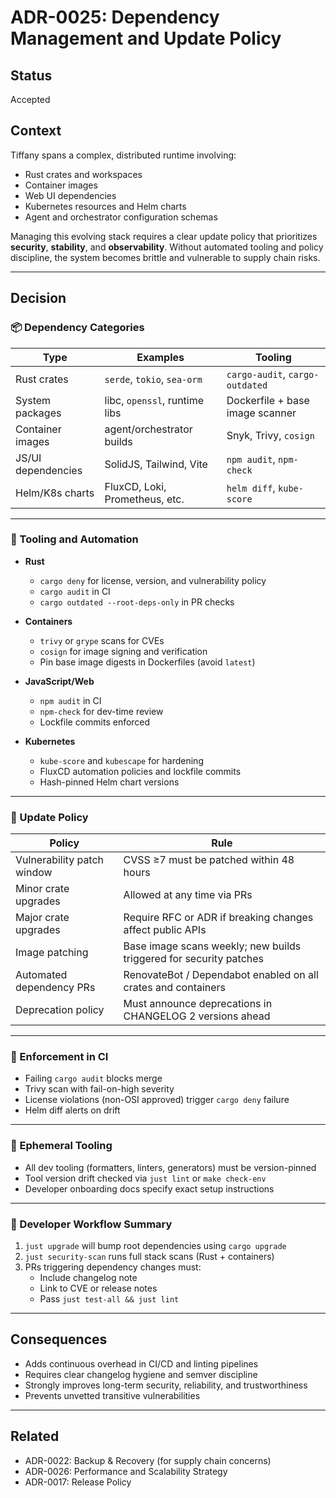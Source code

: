 # ADR-0025: Dependency Management and Update Policy

## Status
Accepted

## Context
Tiffany spans a complex, distributed runtime involving:

- Rust crates and workspaces
- Container images
- Web UI dependencies
- Kubernetes resources and Helm charts
- Agent and orchestrator configuration schemas

Managing this evolving stack requires a clear update policy that prioritizes **security**, **stability**, and **observability**. Without automated tooling and policy discipline, the system becomes brittle and vulnerable to supply chain risks.

---

## Decision

### 📦 Dependency Categories

| Type              | Examples                          | Tooling                          |
|-------------------|-----------------------------------|----------------------------------|
| Rust crates       | `serde`, `tokio`, `sea-orm`       | `cargo-audit`, `cargo-outdated` |
| System packages   | libc, `openssl`, runtime libs     | Dockerfile + base image scanner |
| Container images  | agent/orchestrator builds         | Snyk, Trivy, `cosign`            |
| JS/UI dependencies| SolidJS, Tailwind, Vite           | `npm audit`, `npm-check`        |
| Helm/K8s charts   | FluxCD, Loki, Prometheus, etc.    | `helm diff`, `kube-score`       |

---

### 🧰 Tooling and Automation

- **Rust**
  - `cargo deny` for license, version, and vulnerability policy
  - `cargo audit` in CI
  - `cargo outdated --root-deps-only` in PR checks

- **Containers**
  - `trivy` or `grype` scans for CVEs
  - `cosign` for image signing and verification
  - Pin base image digests in Dockerfiles (avoid `latest`)

- **JavaScript/Web**
  - `npm audit` in CI
  - `npm-check` for dev-time review
  - Lockfile commits enforced

- **Kubernetes**
  - `kube-score` and `kubescape` for hardening
  - FluxCD automation policies and lockfile commits
  - Hash-pinned Helm chart versions

---

### 🧱 Update Policy

| Policy                             | Rule                                                                           |
|------------------------------------|--------------------------------------------------------------------------------|
| Vulnerability patch window        | CVSS ≥7 must be patched within 48 hours                                       |
| Minor crate upgrades              | Allowed at any time via PRs                                                   |
| Major crate upgrades              | Require RFC or ADR if breaking changes affect public APIs                     |
| Image patching                    | Base image scans weekly; new builds triggered for security patches            |
| Automated dependency PRs          | RenovateBot / Dependabot enabled on all crates and containers                 |
| Deprecation policy                | Must announce deprecations in CHANGELOG 2 versions ahead                      |

---

### 🚨 Enforcement in CI

- Failing `cargo audit` blocks merge
- Trivy scan with fail-on-high severity
- License violations (non-OSI approved) trigger `cargo deny` failure
- Helm diff alerts on drift

---

### 🧩 Ephemeral Tooling

- All dev tooling (formatters, linters, generators) must be version-pinned
- Tool version drift checked via `just lint` or `make check-env`
- Developer onboarding docs specify exact setup instructions

---

### 📓 Developer Workflow Summary

1. `just upgrade` will bump root dependencies using `cargo upgrade`
2. `just security-scan` runs full stack scans (Rust + containers)
3. PRs triggering dependency changes must:
   - Include changelog note
   - Link to CVE or release notes
   - Pass `just test-all && just lint`

---

## Consequences

- Adds continuous overhead in CI/CD and linting pipelines
- Requires clear changelog hygiene and semver discipline
- Strongly improves long-term security, reliability, and trustworthiness
- Prevents unvetted transitive vulnerabilities

---

## Related

- ADR-0022: Backup & Recovery (for supply chain concerns)
- ADR-0026: Performance and Scalability Strategy
- ADR-0017: Release Policy

